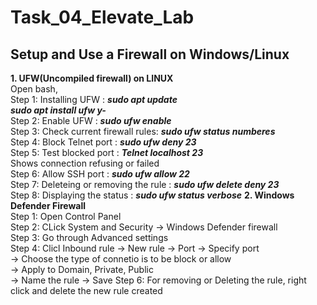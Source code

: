 # Task_04_Elevate_Lab
## Setup and Use a Firewall on Windows/Linux          
**1. UFW(Uncompiled firewall) on LINUX**       
     Open bash,           
     Step 1: Installing UFW : ***sudo apt update***              
                              ***sudo apt install ufw y-***        
     Step 2: Enable UFW : ***sudo ufw enable***               
     Step 3: Check current firewall rules: ***sudo ufw status numberes***   
     Step 4: Block Telnet port : ***sudo ufw deny 23***    
     Step 5: Test blocked port : ***Telnet localhost 23***   
             Shows connection refusing or failed    
     Step 6: Allow SSH port : ***sudo ufw allow 22***    
     Step 7: Deleteing or removing the rule : ***sudo ufw delete deny 23***   
     Step 8: Displaying the status : ***sudo ufw status verbose***
**2. Windows Defender Firewall**     
    Step 1: Open Control Panel    
    Step 2: CLick System and Security -> Windows Defender firewall   
    Step 3: Go through Advanced settings   
    Step 4: Clicl Inbound rule -> New rule -> Port -> Specify port        
    -> Choose the type of connetio is to be block or allow         
    -> Apply to Domain, Private, Public   
    -> Name the rule -> Save
    Step 6: For removing or Deleting the rule, right click  and delete the new rule created  
